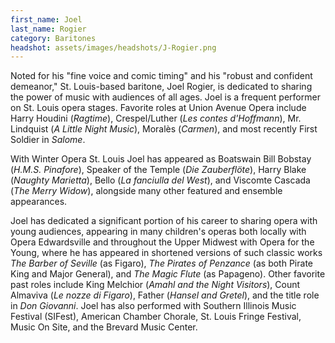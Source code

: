 ```yaml
---
first_name: Joel
last_name: Rogier
category: Baritones
headshot: assets/images/headshots/J-Rogier.png
---
```


Noted for his "fine voice and comic timing" and his "robust and confident demeanor," St. Louis-based baritone, Joel Rogier, is dedicated to sharing the power of music with audiences of all ages. Joel is a frequent performer on St. Louis opera stages. Favorite roles at Union Avenue Opera include Harry Houdini (*Ragtime*), Crespel/Luther (*Les contes d'Hoffmann*), Mr. Lindquist (*A Little Night Music*), Moralès (*Carmen*), and most recently First Soldier in *Salome*.

With Winter Opera St. Louis Joel has appeared as Boatswain Bill Bobstay (*H.M.S. Pinafore*), Speaker of the Temple (*Die Zauberflöte*), Harry Blake (*Naughty Marietta*), Bello (*La fanciulla del West*), and Viscomte Cascada (*The Merry Widow*), alongside many other featured and ensemble appearances.

Joel has dedicated a significant portion of his career to sharing opera with young audiences, appearing in many children's operas both locally with Opera Edwardsville and throughout the Upper Midwest with Opera for the Young, where he has appeared in shortened versions of such classic works *The Barber of Seville* (as Figaro), *The Pirates of Penzance* (as both Pirate King and Major General), and *The Magic Flute* (as Papageno). Other favorite past roles include King Melchior (*Amahl and the Night Visitors*), Count Almaviva (*Le nozze di Figaro*), Father (*Hansel and Gretel*), and the title role in *Don Giovanni*. Joel has also performed with Southern Illinois Music Festival (SIFest), American Chamber Chorale, St. Louis Fringe Festival, Music On Site, and the Brevard Music Center.
